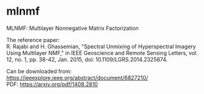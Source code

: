 # mlnmf
MLNMF: Multilayer Nonnegative Matrix Factorization

The reference paper:  
R. Rajabi and H. Ghassemian, "Spectral Unmixing of Hyperspectral Imagery Using Multilayer NMF," in IEEE Geoscience and Remote Sensing Letters, vol. 12, no. 1, pp. 38-42, Jan. 2015, doi: 10.1109/LGRS.2014.2325874.

Can be downloaded from:  
https://ieeexplore.ieee.org/abstract/document/6827210/  
PDF: https://arxiv.org/pdf/1408.2810
